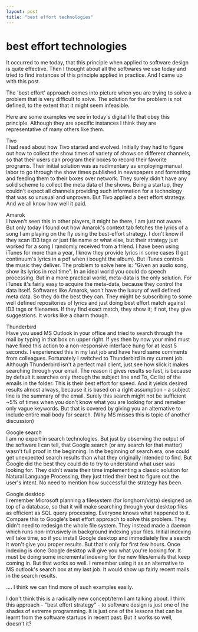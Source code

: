 ```yaml
---
layout: post
title: "best effort technologies"
---
```

best effort technologies
===
It occurred to me today, that this principle when applied to software design is quite effective. Then I thought about all the softwares we use today and tried to find instances of this principle applied in practice. And I came up with this post.  
  
The 'best effort' approach comes into picture when you are trying to solve a problem that is very difficult to solve. The solution for the problem is not defined, to the extent that it might seem infeasible.  
  
Here are some examples we see in today's digital life that obey this principle. Although they are specific instances I think they are representative of many others like them.  
  
Tivo  
I had read about how Tivo started and evolved. Initially they had to figure out how to collect the show times of variety of shows on different channels, so that their users can program their boxes to record their favorite programs. Their initial solution was as rudimentary as employing manual labor to go through the show times published in newspapers and formatting and feeding them to their boxes over network. They surely didn't have any solid scheme to collect the meta data of the shows. Being a startup, they couldn't expect all channels providing such information for a technology that was so unusual and unproven. But Tivo applied a best effort strategy. And we all know how well it paid.  
  
Amarok  
I haven't seen this in other players, it might be there, I am just not aware. But only today I found out how Amarok's context tab fetches the lyrics of a song I am playing on the fly using the best-effort strategy. I don't know if they scan ID3 tags or just file name or what else, but their strategy just worked for a song I randomly received from a friend. I have been using iTunes for more than a year, I know they provide lyrics in some cases (I got continuum's lyrics in a pdf when i bought the album). But iTunes controls the music they deliver. The problem to solve here is: "Given an audio song, show its lyrics in real time". In an ideal world you could do speech processing. But in a more practical world, meta-data is the only solution. For iTunes it's fairly easy to acquire the meta-data, because they control the data itself. Softwares like Amarok, won't have the luxury of well defined meta data. So they do the best they can. They might be subscribing to some well defined repositories of lyrics and just doing best effort match against ID3 tags or filenames. If they find exact match, they show it; if not, they give suggestions. It works like a charm though.  
  
Thunderbird  
Have you used MS Outlook in your office and tried to search through the mail by typing in that box on upper right. If yes then by now your mind must have fixed this action to a non-responsive interface hung for at least 5 seconds. I experienced this in my last job and have heard same comments from colleagues. Fortunately I switched to Thunderbird in my current job. Although Thunderbird isn't a perfect mail client, just see how slick it makes searching through your email. The reason it gives results so fast, is because by default it searches only through the subject line and To, Cc list of the emails in the folder. This is their best effort for speed. And it yields desired results almost always, because it is based on a right assumption - a subject line is the summary of the email. Surely this search might not be sufficient ~5% of times when you don't know what you are looking for and remeber only vague keywords. But that is covered by giving you an alternative to include entire mail body for search. (Why MS misses this is topic of another discussion)  
  
Google search  
I am no expert in search technologies. But just by observing the output of the software I can tell, that Google search (or any search for that matter) wasn't full proof in the beginning. In the beginning of search era, one could get unexpected search results than what they originally intended to find. But Google did the best they could do to try to understand what user was looking for. They didn't waste their time implementing a classic solution for Natural Language Processing, they just tried their best to figure out the user's intent. No need to mention how successful the strategy has been.  
  
Google desktop  
I remember Microsoft planning a filesystem (for longhorn/vista) designed on top of a database, so that it will make searching through your desktop files as efficient as SQL query processing. Everyone knows what happened to it. Compare this to Google's best effort approach to solve this problem. They didn't need to redesign the whole file system. They instead made a daemon which runs non-intrusively in background indexing your files. Initial indexing will take time, so if you install Google desktop and immediately fire a search it won't give you proper results. But that's only for first few hours. Once indexing is done Google desktop will give you what you're looking for. It must be doing some incremental indexing for the new files/emails that keep coming in. But that works so well. I remember using it as an alternative to MS outlook's search box at my last job. It would show up fairly recent mails in the search results.  
  
.... I think we can find more of such examples easily.  
  
I don't think this is a radically new concept/term I am talking about. I think this approach - "best effort strategy" - to software design is just one of the shades of extreme programming. It is just one of the lessons that can be learnt from the software startups in recent past. But it works so well, doesn't it?

